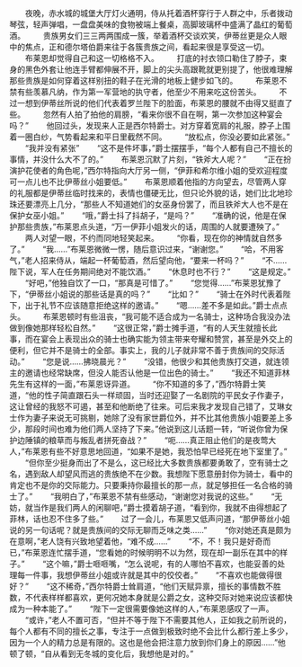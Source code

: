 　　夜晚，赤水城的城堡大厅灯火通明，侍从托着酒杯穿行于人群之中，乐者拨动琴弦，轻声弹唱，一盘盘美味的食物被端上餐桌，高脚玻璃杯中盛满了晶红的葡萄酒。
　　贵族男女们三三两两围成一簇，举着酒杯交谈欢笑，伊蒂丝更是众人眼中的焦点，正和德尔塔伯爵来往于各簇贵族之间，看起来很是享受这一切。
　　布莱恩却觉得自己和这一切格格不入。
　　打底的衬衣领口勒住了脖子，束身的黑色外套让他连手臂都伸展不开，脚上的尖头高跟靴就更别提了，他很难理解那些贵族是如何穿着这样别扭的鞋子在光滑的地板上健步如飞的。
　　布莱恩不禁有些羡慕凡纳，作为第一军营地的执守者，他至少不用来吃这份苦头。
　　不过一想到伊蒂丝所说的他们代表着罗兰陛下的脸面，布莱恩的腰就不由得又挺直了些。
　　忽然有人拍了拍他的肩膀，“看来你很不自在啊，第一次参加这种宴会吗？”
　　他回过头，发现来人正是西尔特爵士。对方穿着宽肩的礼服，脖子上围着一圈白纱，气势看起来和平日里截然不同。
　　“放松点，你没必要如此紧张。”
　　“我并没有紧张”
　　“这不是件坏事，”爵士摆摆手，“每个人都有自己不擅长的事情，并没什么大不了的。”
　　布莱恩沉默了片刻，“铁斧大人呢？”
　　“正在扮演护花使者的角色呢，”西尔特指向大厅另一侧，“伊菲和希尔维小姐的受欢迎程度可一点儿也不比伊蒂丝小姐要低。”
　　布莱恩顺着他指的方向望去，尽管两人穿的礼服都是伊蒂丝临时找来的，表情也僵硬无比，但只论外貌的话，她们比北地珍珠还要漂亮上几分，“那些人不知道她们的女巫身份罢了，而且铁斧大人也不是在保护女巫小姐。”
　　“哦，”爵士抖了抖胡子，“是吗？”
　　“准确的说，他是在保护那些贵族，”布莱恩点头道，“万一伊菲小姐发火的话，周围的人就要遭殃了。”
　　两人对望一眼，不约而同地轻笑起来。
　　“你看，现在你的神情就自然多了。”
　　“我……”布莱恩微微一愣，随后意识过来，“谢谢您。”
　　“哈，不用客气，”老人招来侍从，端起一杯葡萄酒，然后望向他，“要来一杯吗？”
　　“不……陛下说，军人在任务期间绝对不能饮酒。”
　　“休息时也不行？”
　　“这是规定。”
　　“好吧，”他独自饮了一口，“那真是可惜了。”
　　“您觉得……”布莱恩犹豫了下，“伊蒂丝小姐说的那些话是真的吗？”
　　“比如？”
　　“骑士在外时代表着陛下，出于礼节不应该随意拒绝这样的邀请。”
　　“嗯……差不多是如此。”爵士点点头。
　　布莱恩顿时有些沮丧，“我可能不适合成为一名骑士，这种场合我没办法做到像她那样轻松自然。”
　　“这很正常，”爵士摊手道，“有的人天生就擅长此事，而在宴会上表现出众的骑士也确实能为领主带来夸耀和赞赏，甚至是外交上的便利，但它并不是骑士的全部。事实上，我的儿子就非常不善于贵族间的交际活动。”
　　“您是说……拂晓晨光？”
　　“没错，他很少和其他贵族打交道，就连领主的邀请也经常缺席，但没人能否认他是一位出色的骑士。”
　　“我还不知道菲林先生有这样的一面，”布莱恩讶异道。
　　“你不知道的多了，”西尔特爵士笑道，“他的性子简直跟石头一样顽固，当时还迎娶了一名剧院的平民女子作妻子，这让曾经的我怒不可遏，甚至和他断绝了往来。可后来我才发现自己错了，艾琳女士作为妻子来说无可挑剔，她除了没有家世爵位外，并不比其他贵族小姐要差上多少，那段时间也难为他们两人坚持了下来。”他说到这儿话题一转，“听说你曾为保护边陲镇的粮草而与叛乱者拼死奋战？”
　　“呃……真正阻止他们的是夜莺大人，”布莱恩有些不好意思地回道，“如果不是她，我恐怕早已经死在地下室里了。”
　　“但你至少挺身而出了不是么，这已经比大多数贵族都要勇敢了，空有骑士之名，遇到敌人却望风而逃的贵族绝不在少数。我想陛下愿意册封你为骑士，看中的肯定也不是你的交际能力。只要秉持你最擅长的那一点，就足够担任一名合格的骑士了。”
　　“我明白了，”布莱恩不禁有些感动，“谢谢您对我说的这些。”
　　“无妨，就当作是我们两人的闲聊吧，”爵士摸着胡子道，“看到你，我就不由得想起了菲林，话也忍不住多了些。”
　　过了一会儿，布莱恩又低声问道，“那伊蒂丝小姐说的另一句话呢？就是贵族间的交际无聊而乏味之类……”
　　“你对她还真是颇为在意啊，”老人饶有兴致地望着他，“难不成……”
　　“不，不！我只是好奇而已，”布莱恩连忙摆手道，“您看她的时候明明不以为然，现在却一副乐在其中的样子。”
　　“这个嘛，”爵士咂咂嘴，“怎么说呢，有的人哪怕不喜欢，也能妥善的处理每一件事，我想伊蒂丝小姐或许就是其中的佼佼者。”
　　“不喜欢也能做得很好？”
　　“这不稀奇，”西尔特爵士耸肩道，“他们天赋异禀，擅长的事情数不胜数，不代表样样都喜欢，更何况她本身就是公爵之女，这种交际对她来说应该都快成为一种本能了。”
　　“陛下一定很需要像她这样的人，”布莱恩感叹了一声。
　　“或许，”老人不置可否，“但并不等于陛下不需要其他人，正如我之前所说的，每个人都有不同的擅长之事，专注于一点做到极致时绝不会比什么都行差上多少，因为一个人的精力总是有限的。这也是他会把注意力放到你们身上的原因……”他顿了顿，“自从看到无冬城的变化后，我想他是对的。”